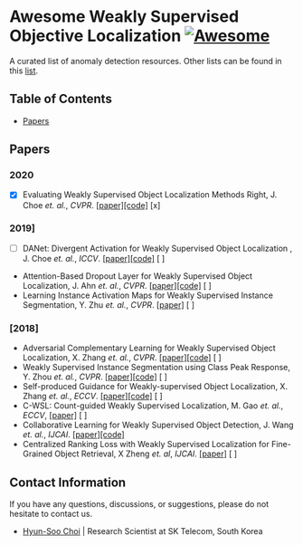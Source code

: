 # Awesome Weakly Supervised Objective Localization [![Awesome](https://cdn.rawgit.com/sindresorhus/awesome/d7305f38d29fed78fa85652e3a63e154dd8e8829/media/badge.svg)](https://github.com/sindresorhus/awesome)

A curated list of anomaly detection resources. Other lists can be found in this [list](https://github.com/sindresorhus/awesome).


## Table of Contents

- [Papers](#papers)


## Papers
### 2020
- [x] Evaluating Weakly Supervised Object Localization Methods Right, J. Choe *et. al.*, *CVPR*. [[paper]](https://arxiv.org/abs/2001.07437?fbclid=IwAR2yQGgDlMB_UsykA4fg2B0ZI5C2LzfguFO8-X5eS2Lmye3uXi2LRr_Y2EQ)[[code]](https://github.com/clovaai/wsolevaluation) [x]

### 2019]
- [ ] DANet: Divergent Activation for Weakly Supervised Object Localization	, J. Choe *et. al.*, *ICCV*. [[paper]](http://openaccess.thecvf.com/content_ICCV_2019/papers/Xue_DANet_Divergent_Activation_for_Weakly_Supervised_Object_Localization_ICCV_2019_paper.pdf)[[code]](https://github.com/junsukchoe/ADL) [ ]
- Attention-Based Dropout Layer for Weakly Supervised Object Localization, J. Ahn *et. al.*, *CVPR*. [[paper]](http://openaccess.thecvf.com/content_CVPR_2019/papers/Ahn_Weakly_Supervised_Learning_of_Instance_Segmentation_With_Inter-Pixel_Relations_CVPR_2019_paper.pdf)[[code]](https://github.com/jiwoon-ahn/irn) [ ]
- Learning Instance Activation Maps for Weakly Supervised Instance Segmentation, Y. Zhu *et. al.*, *CVPR*. [[paper]](https://pdfs.semanticscholar.org/8d45/22679bae498c165e362b494a054a08641396.pdf) [ ]

### [2018]
- Adversarial Complementary Learning for Weakly Supervised Object Localization, X. Zhang *et. al.*, *CVPR*. [[paper]](http://openaccess.thecvf.com/content_cvpr_2018/papers/Zhang_Adversarial_Complementary_Learning_CVPR_2018_paper.pdf)[[code]](https://github.com/xiaomengyc/ACoL) [ ]
- Weakly Supervised Instance Segmentation using Class Peak Response, Y. Zhou *et. al.*, *CVPR*. [[paper]](http://openaccess.thecvf.com/content_cvpr_2018/papers/Zhou_Weakly_Supervised_Instance_CVPR_2018_paper.pdf)[[code]](https://github.com/ZhouYanzhao/PRM) [ ]
- Self-produced Guidance for Weakly-supervised Object Localization, X. Zhang *et. al.*, *ECCV*. [[paper]](https://eccv2018.org/openaccess/content_ECCV_2018/papers/Xiaolin_Zhang_Self-produced_Guidance_for_ECCV_2018_paper.pdf)[[code]](https://github.com/xiaomengyc/SPG) [ ]
- C-WSL: Count-guided Weakly Supervised Localization, M. Gao *et. al.*, *ECCV*, [[paper]](https://eccv2018.org/openaccess/content_ECCV_2018/papers/Mingfei_Gao_C-WSL_Count-guided_Weakly_ECCV_2018_paper.pdf) [ ]
- Collaborative Learning for Weakly Supervised Object Detection, J. Wang *et. al.*, *IJCAI*. [[paper]](https://www.ijcai.org/Proceedings/2018/0135.pdf)[[code]](https://github.com/Sunarker/Collaborative-Learning-for-Weakly-Supervised-Object-Detection)
- Centralized Ranking Loss with Weakly Supervised Localization for Fine-Grained Object Retrieval, X Zheng *et. al*, *IJCAI*. [[paper]](https://www.ijcai.org/Proceedings/2018/0171.pdf) [ ]


## Contact Information

If you have any questions, discussions, or suggestions, please do not hesitate to contact us.

- [Hyun-Soo Choi](https://github.com/choi-hyunsoo) | Research Scientist at SK Telecom, South Korea
